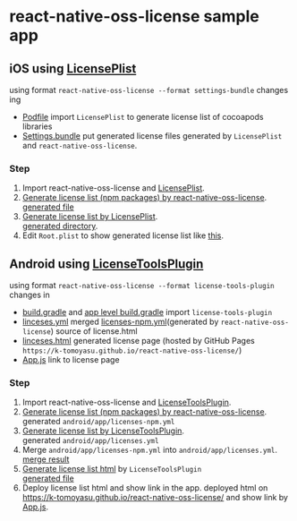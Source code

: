# react-native-oss-license sample app
## iOS using [LicensePlist](https://github.com/mono0926/LicensePlist)
using format `react-native-oss-license --format settings-bundle`
changes ing
- [Podfile](LicenseSample/ios/Podfile)
import `LicensePlist` to generate license list of cocoapods libraries
- [Settings.bundle](https://github.com/k-tomoyasu/react-native-oss-license/tree/master/sample/LicenseSample/ios/Settings.bundle)
put generated license files generated by `LicensePlist` and `react-native-oss-license`.  

### Step
1. Import react-native-oss-license and [LicensePlist](https://github.com/mono0926/LicensePlist#installation).
2. [Generate license list (npm packages) by react-native-oss-license](https://github.com/k-tomoyasu/react-native-oss-license#licenseplist).  
[generated file](https://github.com/k-tomoyasu/react-native-oss-license/tree/master/sample/LicenseSample/ios/Settings.bundle/com.k-tomoyasu.react-native-oss-license)
3. [Generate license list by LicensePlist](https://github.com/mono0926/LicensePlist#usage).  
[generated directory](https://github.com/k-tomoyasu/react-native-oss-license/tree/master/sample/LicenseSample/ios/Settings.bundle/com.mono0926.LicensePlist).
4. Edit `Root.plist` to show generated license list like [this](https://github.com/k-tomoyasu/react-native-oss-license/blob/master/sample/LicenseSample/ios/Settings.bundle/Root.plist).

## Android using [LicenseToolsPlugin](https://github.com/cookpad/LicenseToolsPlugin)
using format `react-native-oss-license --format license-tools-plugin`
changes in
- [build.gradle](LicenseSample/android/build.gradle) and [app level build.gradle](LicenseSample/android/app/build.gradle)
import `license-tools-plugin`
- [linceses.yml](LicenseSample/android/app/licenses.yml)
merged [licenses-npm.yml](LicenseSample/android/app/licenses-npm.yml)(generated by `react-native-oss-license`) source of license.html
- [linceses.html](LicenseSample/android/app/src/main/assets/licenses.html)
generated license page
(hosted by GitHub Pages `https://k-tomoyasu.github.io/react-native-oss-license/`)
- [App.js](LicenseSample/App.js)
link to license page

### Step
1. Import react-native-oss-license and [LicenseToolsPlugin](https://github.com/cookpad/LicenseToolsPlugin#setup).
2. [Generate license list (npm packages) by react-native-oss-license](https://github.com/k-tomoyasu/react-native-oss-license#licensetoolsplugin).  
generated `android/app/licenses-npm.yml`
3. [Generate license list by LicenseToolsPlugin](https://github.com/cookpad/LicenseToolsPlugin#run-the-checklicenses-task).  
generated `android/app/licenses.yml`
4. Merge `android/app/licenses-npm.yml` into `android/app/licenses.yml`.  
[merge result](https://github.com/k-tomoyasu/react-native-oss-license/blob/master/sample/LicenseSample/android/licenses.yml)
5. [Generate license list html](https://github.com/cookpad/LicenseToolsPlugin#generate-licenseshtml-by-the-generatelicensepage-task) by `LicenseToolsPlugin`  
[generated file](https://github.com/k-tomoyasu/react-native-oss-license/blob/master/sample/LicenseSample/android/app/src/main/assets/licenses.html)
6. Deploy license list html and show link in the app.
deployed html on https://k-tomoyasu.github.io/react-native-oss-license/ and show link by [App.js](LicenseSample/App.js).
